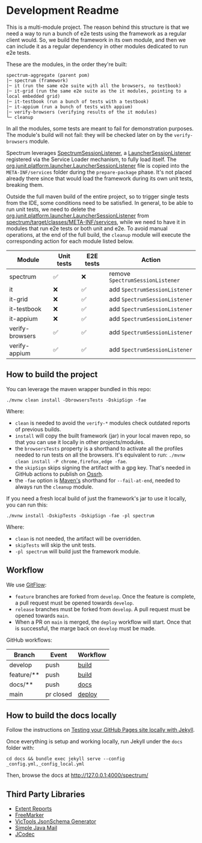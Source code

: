 # Development Readme

This is a multi-module project. The reason behind this structure is that we need a way to run a bunch of e2e tests using the framework as a regular
client would. So, we build the framework in its own module, and then we can include it as a regular dependency in other modules dedicated to run e2e tests.

These are the modules, in the order they're built:

```
spectrum-aggregate (parent pom)
|─ spectrum (framework)
|─ it (run the same e2e suite with all the browsers, no testbook)
|─ it-grid (run the same e2e suite as the it modules, pointing to a local embedded grid)
|─ it-testbook (run a bunch of tests with a testbook)
|─ it-appium (run a bunch of tests with appium)
|─ verify-browsers (verifying results of the it modules)
└─ cleanup
```

In all the modules, some tests are meant to fail for demonstration purposes.
The module's build will not fail: they will be checked later on by the `verify-browsers` module.

Spectrum leverages [SpectrumSessionListener](spectrum/src/main/java/io/github/giulong/spectrum/SpectrumSessionListener.java),
a [LauncherSessionListener](https://junit.org/junit5/docs/current/user-guide/#launcher-api-launcher-session-listeners-custom)
registered via the Service Loader mechanism, to fully load itself.
The [org.junit.platform.launcher.LauncherSessionListener](spectrum/src/main/resources/org.junit.platform.launcher.LauncherSessionListener)
file is copied into the `META-INF/services` folder during the `prepare-package` phase.
It's not placed already there since that would load the framework during its own unit tests, breaking them.

Outside the full maven build of the entire project, so to trigger single tests from the IDE, some conditions need to be satisfied.
In general, to be able to run unit tests, we need to delete
the [org.junit.platform.launcher.LauncherSessionListener](spectrum/src/main/resources/org.junit.platform.launcher.LauncherSessionListener)
from [spectrum/target/classes/META-INF/services](spectrum/target/classes/META-INF/services),
while we need to have it in modules that run e2e tests or both unit and e2e.
To avoid manual operations, at the end of the full build, the `cleanup` module will execute the corresponding action for each module listed below.

| Module          | Unit tests | E2E tests | Action                           |
|-----------------|------------|-----------|----------------------------------|
| spectrum        | ✅          | ❌         | remove `SpectrumSessionListener` |
| it              | ❌          | ✅         | add `SpectrumSessionListener`    |
| it-grid         | ❌          | ✅         | add `SpectrumSessionListener`    |
| it-testbook     | ❌          | ✅         | add `SpectrumSessionListener`    |
| it-appium       | ❌          | ✅         | add `SpectrumSessionListener`    |
| verify-browsers | ✅          | ✅         | add `SpectrumSessionListener`    |
| verify-appium   | ✅          | ✅         | add `SpectrumSessionListener`    |

## How to build the project

You can leverage the maven wrapper bundled in this repo:

`./mvnw clean install -DbrowsersTests -DskipSign -fae`

Where:

* `clean` is needed to avoid the `verify-*` modules check outdated reports of previous builds.
* `install` will copy the built framework (jar) in your local maven repo, so that you can use it locally in other projects/modules.
* the `browsersTests` property is a shorthand to activate all the profiles needed to run tests on all the browsers. It's equivalent to
  run: `./mvnw clean install -P chrome,firefox,edge -fae`.
* the `skipSign` skips signing the artifact with a gpg key. That's needed in GitHub actions to publish
  on [Ossrh](https://s01.oss.sonatype.org/content/repositories/releases/io/github/giulong/spectrum/).
* the `-fae` option is [Maven's](https://maven.apache.org/ref/3.6.3/maven-embedder/cli.html) shorthand for `--fail-at-end`, needed to always run the `cleanup` module.

If you need a fresh local build of just the framework's jar to use it locally, you can run this:

`./mvnw install -DskipTests -DskipSign -fae -pl spectrum`

Where:

* `clean` is not needed, the artifact will be overridden.
* `skipTests` will skip the unit tests.
* `-pl spectrum` will build just the framework module.

## Workflow

We use [GitFlow](http://datasift.github.io/gitflow/IntroducingGitFlow.html):

* `feature` branches are forked from `develop`. Once the feature is complete, a pull request must be opened towards `develop`.
* `release` branches must be forked from `develop`. A pull request must be opened towards `main`.
* When a PR on `main` is merged, the `deploy` workflow will start. Once that is successful, the marge back on `develop` must be made.

GitHub workflows:

| Branch     | Event     | Workflow                               |
|------------|-----------|----------------------------------------|
| develop    | push      | [build](.github/workflows/build.yml)   |
| feature/** | push      | [build](.github/workflows/build.yml)   |
| docs/**    | push      | [docs](.github/workflows/docs.yml)     |
| main       | pr closed | [deploy](.github/workflows/deploy.yml) |

## How to build the docs locally

Follow the instructions
on [Testing your GitHub Pages site locally with Jekyll](https://docs.github.com/en/pages/setting-up-a-github-pages-site-with-jekyll/testing-your-github-pages-site-locally-with-jekyll).

Once everything is setup and working locally, run Jekyll under the `docs` folder with:

`cd docs && bundle exec jekyll serve --config _config.yml,_config_local.yml`

Then, browse the docs at http://127.0.0.1:4000/spectrum/

## Third Party Libraries

* [Extent Reports](https://www.extentreports.com/)
* [FreeMarker](https://freemarker.apache.org/)
* [VicTools JsonSchema Generator](https://victools.github.io/jsonschema-generator/#introduction)
* [Simple Java Mail](https://www.simplejavamail.org/)
* [JCodec](https://www.jcodec.org/)
